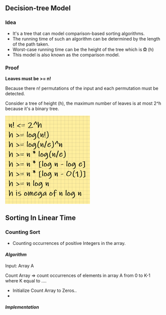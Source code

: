 ## Decision-tree Model

### Idea

- It's a tree that can model comparison-based sorting algorithms.
- The running time of such an algorithm can be determined by the length of the path taken.
- Worst-case running time can be the height of the tree which is **Ω** (h)
- This model is also known as the comparison model.

### Proof 

**Leaves must be >= n!**

Because there n! permutations of the input and each permutation must be detected.

Consider a tree of height (h), the maximum number of leaves is at most 2^h because it's a binary tree.

![decision_tree_analysis](screenshots\decision_tree_analysis.png)

## Sorting In Linear Time

### Counting Sort

- Counting occurrences of positive Integers in the array.

#### *Algorithm*

Input: Array A

Count Array => count occurrences of elements in array A from 0 to K-1 where K equal to ....

- Initialize Count Array to Zeros..
- 

#### *Implementation*



